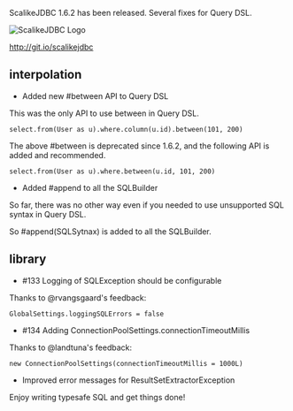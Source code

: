 ScalikeJDBC 1.6.2 has been released. Several fixes for Query DSL.

![ScalikeJDBC Logo](http://scalikejdbc.org/img/logo.png)

http://git.io/scalikejdbc

## interpolation

- Added new #between API to Query DSL

This was the only API to use between in Query DSL.

    select.from(User as u).where.column(u.id).between(101, 200)

The above #between is deprecated since 1.6.2, and the following API is added and recommended.

    select.from(User as u).where.between(u.id, 101, 200) 

- Added #append to all the SQLBuilder

So far, there was no other way even if you needed to use unsupported SQL syntax in Query DSL. 

So #append(SQLSytnax) is added to all the SQLBuilder.


## library

- #133 Logging of SQLException should be configurable

Thanks to @rvangsgaard's feedback:

    GlobalSettings.loggingSQLErrors = false

- #134 Adding ConnectionPoolSettings.connectionTimeoutMillis

Thanks to @landtuna's feedback:

    new ConnectionPoolSettings(connectionTimeoutMillis = 1000L)

- Improved error messages for ResultSetExtractorException


Enjoy writing typesafe SQL and get things done!

